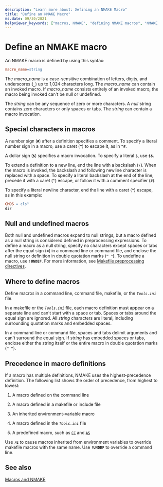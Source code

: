 ```yaml
---
description: "Learn more about: Defining an NMAKE Macro"
title: "Define an NMAKE Macro"
ms.date: 09/30/2021
helpviewer_keywords: ["macros, NMAKE", "defining NMAKE macros", "NMAKE macros, defining", "defining macros", "NMAKE program, defining macros", "NMAKE program, undefined macros", "Null macros in NMAKE", "macros, null and undefined", "undefined macros and NMAKE", "NMAKE program, null macros", "special characters, in NMAKE macros"]
---
```

# Define an NMAKE macro

An NMAKE macro is defined by using this syntax:

```makefile
macro_name=string
```

The *macro_name* is a case-sensitive combination of letters, digits, and underscores (**`_`**) up to 1,024 characters long. The *macro_name* can contain an invoked macro. If *macro_name* consists entirely of an invoked macro, the macro being invoked can't be null or undefined.

The *string* can be any sequence of zero or more characters. A *null* string contains zero characters or only spaces or tabs. The *string* can contain a macro invocation.

## <a name="special-characters-in-macros"> Special characters in macros

A number sign (**`#`**) after a definition specifies a comment. To specify a literal number sign in a macro, use a caret (**`^`**) to escape it, as in **`^#`**.

A dollar sign (**`$`**) specifies a macro invocation. To specify a literal `$`, use **`$$`**.

To extend a definition to a new line, end the line with a backslash (**`\`**). When the macro is invoked, the backslash and following newline character is replaced with a space. To specify a literal backslash at the end of the line, precede it with a caret (**`^`**) escape, or follow it with a comment specifier (**`#`**).

To specify a literal newline character, end the line with a caret (**`^`**) escape, as in this example:

```makefile
CMDS = cls^
dir
```

## <a name="null-and-undefined-macros"> Null and undefined macros

Both null and undefined macros expand to null strings, but a macro defined as a null string is considered defined in preprocessing expressions. To define a macro as a null string, specify no characters except spaces or tabs after the equal sign (**`=`**) in a command line or command file, and enclose the null string or definition in double quotation marks (**`" "`**). To undefine a macro, use **`!UNDEF`**. For more information, see [Makefile preprocessing directives](makefile-preprocessing.md#makefile-preprocessing-directives).

## <a name="where-to-define-macros"> Where to define macros

Define macros in a command line, command file, makefile, or the *`Tools.ini`* file.

In a makefile or the *`Tools.ini`* file, each macro definition must appear on a separate line and can't start with a space or tab. Spaces or tabs around the equal sign are ignored. All *string* characters are literal, including surrounding quotation marks and embedded spaces.

In a command line or command file, spaces and tabs delimit arguments and can't surround the equal sign. If *string* has embedded spaces or tabs, enclose either the string itself or the entire macro in double quotation marks (**`" "`**).

## <a name="precedence-in-macro-definitions"> Precedence in macro definitions

If a macro has multiple definitions, NMAKE uses the highest-precedence definition. The following list shows the order of precedence, from highest to lowest:

1. A macro defined on the command line

1. A macro defined in a makefile or include file

1. An inherited environment-variable macro

1. A macro defined in the *`Tools.ini`* file

1. A predefined macro, such as [`CC`](special-nmake-macros.md#command-macros-and-options-macros) and [`AS`](special-nmake-macros.md#command-macros-and-options-macros)

Use **`/E`** to cause macros inherited from environment variables to override makefile macros with the same name. Use **`!UNDEF`** to override a command line.

## See also

[Macros and NMAKE](macros-and-nmake.md)
